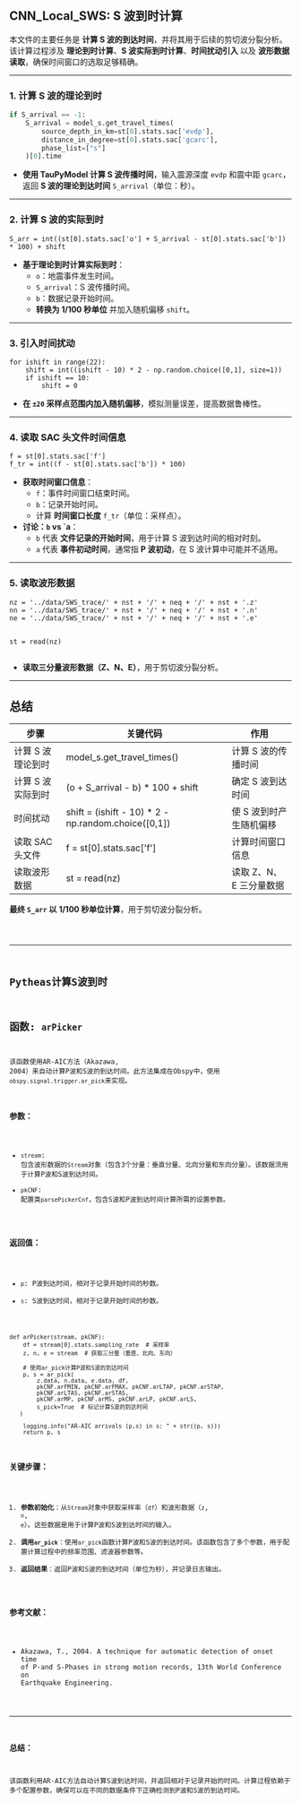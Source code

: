 ## **CNN_Local_SWS: S 波到时计算**

本文件的主要任务是 **计算 S 波的到达时间**，并将其用于后续的剪切波分裂分析。该计算过程涉及 **理论到时计算**、**S 波实际到时计算**、**时间扰动引入** 以及 **波形数据读取**，确保时间窗口的选取足够精确。

---

### **1. 计算 S 波的理论到时**
```python
if S_arrival == -1:
    S_arrival = model_s.get_travel_times(
        source_depth_in_km=st[0].stats.sac['evdp'],
        distance_in_degree=st[0].stats.sac['gcarc'],
        phase_list=["s"]
    )[0].time
```
</code></pre>
<ul>
<li><strong>使用 TauPyModel 计算 S 波传播时间</strong>，输入震源深度 <code inline="">evdp</code> 和震中距 <code inline="">gcarc</code>，返回 <strong>S 波的理论到达时间</strong> <code inline="">S_arrival</code>（单位：秒）。</li>
</ul>
<hr>
<h3><strong>2. 计算 S 波的实际到时</strong></h3>
<pre><code class="language-python">S_arr = int((st[0].stats.sac['o'] + S_arrival - st[0].stats.sac['b']) * 100) + shift
</code></pre>
<ul>
<li><strong>基于理论到时计算实际到时</strong>：
<ul>
<li><code inline="">o</code>：地震事件发生时间。</li>
<li><code inline="">S_arrival</code>：S 波传播时间。</li>
<li><code inline="">b</code>：数据记录开始时间。</li>
<li><strong>转换为 1/100 秒单位</strong> 并加入随机偏移 <code inline="">shift</code>。</li>
</ul>
</li>
</ul>
<hr>
<h3><strong>3. 引入时间扰动</strong></h3>
<pre><code class="language-python">for ishift in range(22):
    shift = int((ishift - 10) * 2 - np.random.choice([0,1], size=1))
    if ishift == 10:
        shift = 0
</code></pre>
<ul>
<li><strong>在 <code inline="">±20</code> 采样点范围内加入随机偏移</strong>，模拟测量误差，提高数据鲁棒性。</li>
</ul>
<hr>
<h3><strong>4. 读取 SAC 头文件时间信息</strong></h3>
<pre><code class="language-python">f = st[0].stats.sac['f']
f_tr = int((f - st[0].stats.sac['b']) * 100)
</code></pre>
<ul>
<li><strong>获取时间窗口信息</strong>：
<ul>
<li><code inline="">f</code>：事件时间窗口结束时间。</li>
<li><code inline="">b</code>：记录开始时间。</li>
<li>计算 <strong>时间窗口长度</strong> <code inline="">f_tr</code>（单位：采样点）。</li>
</ul>
</li>
<li><strong>讨论：<code inline="">b</code> vs `a</strong>：
<ul>
<li><code inline="">b</code> 代表 <strong>文件记录的开始时间</strong>，用于计算 S 波到达时间的相对时刻。</li>
<li><code inline="">a</code> 代表 <strong>事件初动时间</strong>，通常指 <strong>P 波初动</strong>，在 S 波计算中可能并不适用。</li>
</ul>
</li>
</ul>
<hr>
<h3><strong>5. 读取波形数据</strong></h3>
<pre><code class="language-python">nz = '../data/SWS_trace/' + nst + '/' + neq + '/' + nst + '.z'
nn = '../data/SWS_trace/' + nst + '/' + neq + '/' + nst + '.n'
ne = '../data/SWS_trace/' + nst + '/' + neq + '/' + nst + '.e'

st = read(nz)
</code></pre>
<ul>
<li><strong>读取三分量波形数据（Z、N、E）</strong>，用于剪切波分裂分析。</li>
</ul>
<hr>
<h2><strong>总结</strong></h2>

步骤 | 关键代码 | 作用
-- | -- | --
计算 S 波理论到时 | model_s.get_travel_times() | 计算 S 波的传播时间
计算 S 波实际到时 | (o + S_arrival - b) * 100 + shift | 确定 S 波到达时间
时间扰动 | shift = (ishift - 10) * 2 - np.random.choice([0,1]) | 使 S 波到时产生随机偏移
读取 SAC 头文件 | f = st[0].stats.sac['f'] | 计算时间窗口信息
读取波形数据 | st = read(nz) | 读取 Z、N、E 三分量数据


<p><strong>最终 <code inline="">S_arr</code> 以</strong> <strong>1/100 秒单位计算</strong>，用于剪切波分裂分析。</p>
<pre><code>

---
## Pytheas计算S波到时

## 函数: `arPicker`

该函数使用AR-AIC方法（Akazawa, 2004）来自动计算P波和S波的到达时间。此方法集成在Obspy中，使用`obspy.signal.trigger.ar_pick`来实现。

### 参数：
- `stream`: 包含波形数据的`Stream`对象（包含3个分量：垂直分量、北向分量和东向分量）。该数据流用于计算P波和S波到达时间。
- `pkCNF`: 配置类`parsePickerCnf`，包含S波和P波到达时间计算所需的设置参数。

### 返回值：
- `p`: P波到达时间，相对于记录开始时间的秒数。
- `s`: S波到达时间，相对于记录开始时间的秒数。

```
def arPicker(stream, pkCNF):
    df = stream[0].stats.sampling_rate  # 采样率
    z, n, e = stream  # 获取三分量（垂直、北向、东向）
    
    # 使用ar_pick计算P波和S波的到达时间
    p, s = ar_pick(
        z.data, n.data, e.data, df,
        pkCNF.arFMIN, pkCNF.arFMAX, pkCNF.arLTAP, pkCNF.arSTAP,
        pkCNF.arLTAS, pkCNF.arSTAS,
        pkCNF.arMP, pkCNF.arMS, pkCNF.arLP, pkCNF.arLS,
        s_pick=True  # 标记计算S波的到达时间
   )
    
    logging.info("AR-AIC arrivals (p,s) in s: " + str((p, s)))
    return p, s
```

### 关键步骤：
1. **参数初始化**：从`Stream`对象中获取采样率（`df`）和波形数据（`z`, `n`, `e`）。这些数据是用于计算P波和S波到达时间的输入。
2. **调用`ar_pick`**：使用`ar_pick`函数计算P波和S波的到达时间。该函数包含了多个参数，用于配置计算过程中的频率范围、滤波器参数等。
3. **返回结果**：返回P波和S波的到达时间（单位为秒），并记录日志输出。

### 参考文献：
- Akazawa, T., 2004. A technique for automatic detection of onset time of P-and S-Phases in strong motion records, 13th World Conference on Earthquake Engineering.

---

### 总结：
该函数利用AR-AIC方法自动计算S波到达时间，并返回相对于记录开始的时间。计算过程依赖于多个配置参数，确保可以在不同的数据条件下正确检测到P波和S波的到达时间。
```

